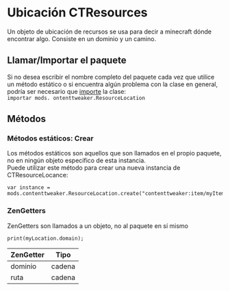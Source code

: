 # Ubicación CTResources

Un objeto de ubicación de recursos se usa para decir a minecraft dónde encontrar algo. Consiste en un dominio y un camino.

## Llamar/Importar el paquete

Si no desea escribir el nombre completo del paquete cada vez que utilice un método estático o si encuentra algún problema con la clase en general, podría ser necesario que [importe](/AdvancedFunctions/Import/) la clase:  
`importar mods. ontenttweaker.ResourceLocation`

## Métodos

### Métodos estáticos: Crear

Los métodos estáticos son aquellos que son llamados en el propio paquete, no en ningún objeto específico de esta instancia.  
Puede utilizar este método para crear una nueva instancia de CTResourceLocance:

```zenscript
var instance = mods.contenttweaker.ResourceLocation.create("contenttweaker:item/myItem");
```

### ZenGetters

ZenGetters son llamados a un objeto, no al paquete en sí mismo

```zenscript
print(myLocation.domain);
```

| ZenGetter | Tipo   |
| --------- | ------ |
| dominio   | cadena |
| ruta      | cadena |